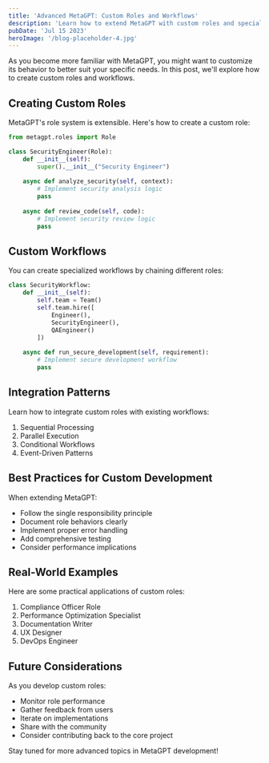 ```yaml
---
title: 'Advanced MetaGPT: Custom Roles and Workflows'
description: 'Learn how to extend MetaGPT with custom roles and specialized workflows'
pubDate: 'Jul 15 2023'
heroImage: '/blog-placeholder-4.jpg'
---
```


As you become more familiar with MetaGPT, you might want to customize its behavior to better suit your specific needs. In this post, we'll explore how to create custom roles and workflows.

## Creating Custom Roles

MetaGPT's role system is extensible. Here's how to create a custom role:

```python
from metagpt.roles import Role

class SecurityEngineer(Role):
    def __init__(self):
        super().__init__("Security Engineer")
        
    async def analyze_security(self, context):
        # Implement security analysis logic
        pass
        
    async def review_code(self, code):
        # Implement security review logic
        pass
```

## Custom Workflows

You can create specialized workflows by chaining different roles:

```python
class SecurityWorkflow:
    def __init__(self):
        self.team = Team()
        self.team.hire([
            Engineer(),
            SecurityEngineer(),
            QAEngineer()
        ])
    
    async def run_secure_development(self, requirement):
        # Implement secure development workflow
        pass
```

## Integration Patterns

Learn how to integrate custom roles with existing workflows:

1. Sequential Processing
2. Parallel Execution
3. Conditional Workflows
4. Event-Driven Patterns

## Best Practices for Custom Development

When extending MetaGPT:
- Follow the single responsibility principle
- Document role behaviors clearly
- Implement proper error handling
- Add comprehensive testing
- Consider performance implications

## Real-World Examples

Here are some practical applications of custom roles:

1. Compliance Officer Role
2. Performance Optimization Specialist
3. Documentation Writer
4. UX Designer
5. DevOps Engineer

## Future Considerations

As you develop custom roles:
- Monitor role performance
- Gather feedback from users
- Iterate on implementations
- Share with the community
- Consider contributing back to the core project

Stay tuned for more advanced topics in MetaGPT development!